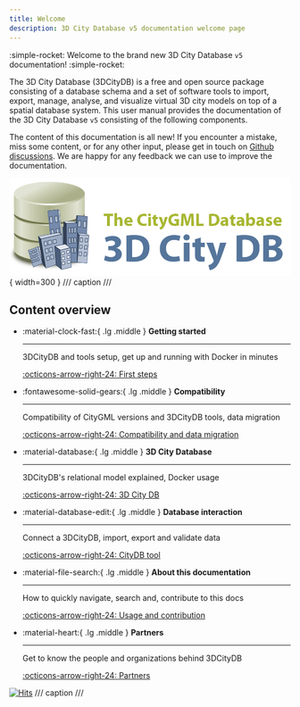 ```yaml
---
title: Welcome
description: 3D City Database v5 documentation welcome page
---
```


:simple-rocket: Welcome to the brand new 3D City Database `v5` documentation! :simple-rocket:

The 3D City Database (3DCityDB) is a free and open source package consisting of a database schema and a set of software tools to import, export, manage, analyse, and visualize virtual 3D city models on top of a spatial database system. This user manual provides the documentation of the 3D City Database `v5` consisting of the following components.

The content of this documentation is all new! If you encounter a mistake, miss some content, or for any other input, please get in touch on [Github discussions](https://github.com/3dcitydb/3dcitydb-mkdocs/discussions). We are happy for any feedback we can use to improve the documentation.

![3DCityDB logo](./assets/img/logos/3dcitydb-logo-long.png){ width=300 }
/// caption
///

## Content overview

<div class="grid cards" markdown>

- :material-clock-fast:{ .lg .middle } __Getting started__

    ---

    3DCityDB and tools setup, get up and running with Docker in minutes

    [:octicons-arrow-right-24: First steps](first-steps/index.md)

- :fontawesome-solid-gears:{ .lg .middle } __Compatibility__

    ---

    Compatibility of CityGML versions and 3DCityDB tools, data migration

    [:octicons-arrow-right-24: Compatibility and data migration](compatibility.md)

- :material-database:{ .lg .middle } __3D City Database__

    ---

    3DCityDB's relational model explained, Docker usage

    [:octicons-arrow-right-24: 3D City DB](3dcitydb/index.md)

- :material-database-edit:{ .lg .middle } __Database interaction__

    ---

    Connect a 3DCityDB, import, export and validate data

    [:octicons-arrow-right-24: CityDB tool](citydb-tool/index.md)

- :material-file-search:{ .lg .middle } __About this documentation__

    ---

    How to quickly navigate, search and, contribute to this docs

    [:octicons-arrow-right-24: Usage and contribution](usage-contrib.md)

- :material-heart:{ .lg .middle } __Partners__

    ---

    Get to know the people and organizations behind 3DCityDB

    [:octicons-arrow-right-24: Partners](partners/index.md)

</div>

[![Hits](https://hits.seeyoufarm.com/api/count/incr/badge.svg?url=https%3A%2F%2F3dcitydb.github.io%2F3dcitydb-mkdocs%2F&count_bg=%2379C83D&title_bg=%23555555&icon=&icon_color=%23E7E7E7&title=Visitors&edge_flat=false)](https://hits.seeyoufarm.com/#history)
/// caption
///
